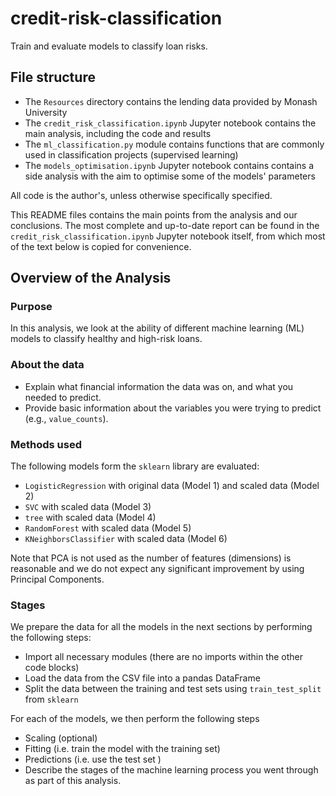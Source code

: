 # credit-risk-classification
Train and evaluate models to classify loan risks.

## File structure
* The `Resources` directory contains the lending data provided by Monash University
* The `credit_risk_classification.ipynb` Jupyter notebook contains the main analysis, including the code and results
* The `ml_classification.py` module contains functions that are commonly used in classification projects (supervised learning)
* The `models_optimisation.ipynb` Jupyter notebook contains contains a side analysis with the aim to optimise some of the models' parameters

All code is the author's, unless otherwise specifically specified.

This README files contains the main points from the analysis and our conclusions. The most complete and up-to-date report can be found in the `credit_risk_classification.ipynb` Jupyter notebook itself, from which most of the text below is copied for convenience.

## Overview of the Analysis
### Purpose
In this analysis, we look at the ability of different machine learning (ML) models to classify healthy and high-risk loans.

### About the data
* Explain what financial information the data was on, and what you needed to predict.
* Provide basic information about the variables you were trying to predict (e.g., `value_counts`).


### Methods used
The following models form the `sklearn` library are evaluated:
* `LogisticRegression` with original data (Model 1) and scaled data (Model 2)
* `SVC` with scaled data (Model 3)
* `tree` with scaled data (Model 4)
* `RandomForest` with scaled data (Model 5)
* `KNeighborsClassifier` with scaled data (Model 6)

Note that PCA is not used as the number of features (dimensions) is reasonable and we do not expect any significant improvement by using Principal Components.

### Stages
We prepare the data for all the models in the next sections by performing the following steps:
* Import all necessary modules (there are no imports within the other code blocks)
* Load the data from the CSV file into a pandas DataFrame
* Split the data between the training and test sets using `train_test_split` from `sklearn`

For each of the models, we then perform the following steps
* Scaling (optional)
* Fitting (i.e. train the model with the training set)
* Predictions (i.e. use the test set )
* Describe the stages of the machine learning process you went through as part of this analysis.

